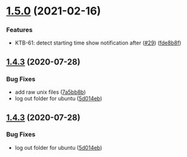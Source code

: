 # [1.5.0](https://github.com/a7madgamal/katibu/compare/v1.4.3-beta...v1.5.0-beta) (2021-02-16)


### Features

* KTB-61: detect starting time show notification after ([#29](https://github.com/a7madgamal/katibu/issues/29)) ([fde8b8f](https://github.com/a7madgamal/katibu/commit/fde8b8feef405e7c1a08688f0cac1a234fada4b7))

## [1.4.3](https://github.com/a7madgamal/katibu/compare/v1.4.2-beta...v1.4.3-beta) (2020-07-28)


### Bug Fixes

* add raw unix files ([7a5bb8b](https://github.com/a7madgamal/katibu/commit/7a5bb8b8a00a995c8df88e8cc79c8e289fa81b81))
* log out folder for ubuntu ([5d014eb](https://github.com/a7madgamal/katibu/commit/5d014ebc7fd5df612c86bf24ef706f744fccce5b))

## [1.4.3](https://github.com/a7madgamal/katibu/compare/v1.4.2-beta...v1.4.3-beta) (2020-07-28)


### Bug Fixes

* log out folder for ubuntu ([5d014eb](https://github.com/a7madgamal/katibu/commit/5d014ebc7fd5df612c86bf24ef706f744fccce5b))
